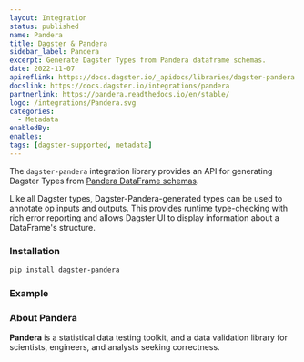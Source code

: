 ```yaml
---
layout: Integration
status: published
name: Pandera
title: Dagster & Pandera
sidebar_label: Pandera
excerpt: Generate Dagster Types from Pandera dataframe schemas.
date: 2022-11-07
apireflink: https://docs.dagster.io/_apidocs/libraries/dagster-pandera
docslink: https://docs.dagster.io/integrations/pandera
partnerlink: https://pandera.readthedocs.io/en/stable/
logo: /integrations/Pandera.svg
categories:
  - Metadata
enabledBy:
enables:
tags: [dagster-supported, metadata]
---
```


The `dagster-pandera` integration library provides an API for generating Dagster Types from [Pandera DataFrame schemas](https://pandera.readthedocs.io/en/stable/dataframe_schemas.html).

Like all Dagster types, Dagster-Pandera-generated types can be used to annotate op inputs and outputs. This provides runtime type-checking with rich error reporting and allows Dagster UI to display information about a DataFrame's structure.

### Installation

```bash
pip install dagster-pandera
```

### Example

<CodeExample filePath="integrations/pandera.py" language="python" />

### About Pandera

**Pandera** is a statistical data testing toolkit, and a data validation library for scientists, engineers, and analysts seeking correctness.
